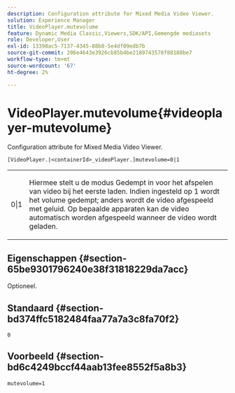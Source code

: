 ```yaml
---
description: Configuration attribute for Mixed Media Video Viewer.
solution: Experience Manager
title: VideoPlayer.mutevolume
feature: Dynamic Media Classic,Viewers,SDK/API,Gemengde mediasets
role: Developer,User
exl-id: 13398ac5-7137-4345-88b8-5e4df09edb7b
source-git-commit: 206e4643e3926cb85b4be2189743578f88180be7
workflow-type: tm+mt
source-wordcount: '67'
ht-degree: 2%

---
```


# VideoPlayer.mutevolume{#videoplayer-mutevolume}

Configuration attribute for Mixed Media Video Viewer.

`[VideoPlayer.|<containerId>_videoPlayer.]mutevolume=0|1`

<table id="table_2A4F898BBF88417DB0834B7F78637F5D"> 
 <tbody> 
  <tr> 
   <td colname="col1"> <p> <span class="codeph"> 0|1  </span> </p> </td> 
   <td colname="col2"> <p> Hiermee stelt u de modus Gedempt in voor het afspelen van video bij het eerste laden. Indien ingesteld op <span class="codeph"> 1 </span> wordt het volume gedempt; anders wordt de video afgespeeld met geluid. Op bepaalde apparaten kan de video automatisch worden afgespeeld wanneer de video wordt geladen. </p> </td> 
  </tr> 
 </tbody> 
</table>

## Eigenschappen {#section-65be9301796240e38f31818229da7acc}

Optioneel.

## Standaard {#section-bd374ffc5182484faa77a7a3c8fa70f2}

`0`

## Voorbeeld {#section-bd6c4249bccf44aab13fee8552f5a8b3}

`mutevolume=1`

